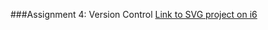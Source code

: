 ###Assignment 4: Version Control
[Link to SVG project on i6](http://i6.cims.nyu.edu/~jbl388/dotw/Assignment_2/index.html)
